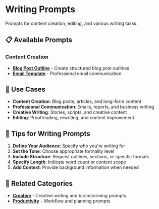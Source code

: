 # Writing Prompts

Prompts for content creation, editing, and various writing tasks.

## 📋 Available Prompts

### Content Creation
- **[Blog Post Outline](./blog-post-outline.md)** - Create structured blog post outlines
- **[Email Template](./email-template.md)** - Professional email communication

## 🎯 Use Cases

- **Content Creation**: Blog posts, articles, and long-form content
- **Professional Communication**: Emails, reports, and business writing
- **Creative Writing**: Stories, scripts, and creative content
- **Editing**: Proofreading, rewriting, and content improvement

## 📝 Tips for Writing Prompts

1. **Define Your Audience**: Specify who you're writing for
2. **Set the Tone**: Choose appropriate formality level
3. **Include Structure**: Request outlines, sections, or specific formats
4. **Specify Length**: Indicate word count or content scope
5. **Add Context**: Provide background information when needed

## 🔗 Related Categories

- **[Creative](./../creative/)** - Creative writing and brainstorming prompts
- **[Productivity](./../productivity/)** - Workflow and planning prompts 